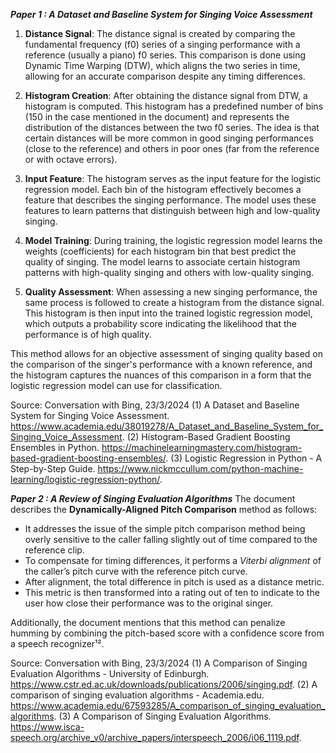 ***Paper 1 : A Dataset and Baseline System for Singing Voice Assessment***

1. **Distance Signal**: The distance signal is created by comparing the fundamental frequency (f0) series of a singing performance with a reference (usually a piano) f0 series. This comparison is done using Dynamic Time Warping (DTW), which aligns the two series in time, allowing for an accurate comparison despite any timing differences.

2. **Histogram Creation**: After obtaining the distance signal from DTW, a histogram is computed. This histogram has a predefined number of bins (150 in the case mentioned in the document) and represents the distribution of the distances between the two f0 series. The idea is that certain distances will be more common in good singing performances (close to the reference) and others in poor ones (far from the reference or with octave errors).

3. **Input Feature**: The histogram serves as the input feature for the logistic regression model. Each bin of the histogram effectively becomes a feature that describes the singing performance. The model uses these features to learn patterns that distinguish between high and low-quality singing.

4. **Model Training**: During training, the logistic regression model learns the weights (coefficients) for each histogram bin that best predict the quality of singing. The model learns to associate certain histogram patterns with high-quality singing and others with low-quality singing.

5. **Quality Assessment**: When assessing a new singing performance, the same process is followed to create a histogram from the distance signal. This histogram is then input into the trained logistic regression model, which outputs a probability score indicating the likelihood that the performance is of high quality.

This method allows for an objective assessment of singing quality based on the comparison of the singer's performance with a known reference, and the histogram captures the nuances of this comparison in a form that the logistic regression model can use for classification.

Source: Conversation with Bing, 23/3/2024
(1) A Dataset and Baseline System for Singing Voice Assessment. https://www.academia.edu/38019278/A_Dataset_and_Baseline_System_for_Singing_Voice_Assessment.
(2) Histogram-Based Gradient Boosting Ensembles in Python. https://machinelearningmastery.com/histogram-based-gradient-boosting-ensembles/.
(3) Logistic Regression in Python - A Step-by-Step Guide. https://www.nickmccullum.com/python-machine-learning/logistic-regression-python/.

***Paper 2 : A Review of Singing Evaluation Algorithms***
The document describes the **Dynamically-Aligned Pitch Comparison** method as follows:

- It addresses the issue of the simple pitch comparison method being overly sensitive to the caller falling slightly out of time compared to the reference clip.
- To compensate for timing differences, it performs a *Viterbi alignment* of the caller’s pitch curve with the reference pitch curve.
- After alignment, the total difference in pitch is used as a distance metric.
- This metric is then transformed into a rating out of ten to indicate to the user how close their performance was to the original singer.

Additionally, the document mentions that this method can penalize humming by combining the pitch-based score with a confidence score from a speech recognizer¹².

Source: Conversation with Bing, 23/3/2024
(1) A Comparison of Singing Evaluation Algorithms - University of Edinburgh. https://www.cstr.ed.ac.uk/downloads/publications/2006/singing.pdf.
(2) A comparison of singing evaluation algorithms - Academia.edu. https://www.academia.edu/67593285/A_comparison_of_singing_evaluation_algorithms.
(3) A Comparison of Singing Evaluation Algorithms. https://www.isca-speech.org/archive_v0/archive_papers/interspeech_2006/i06_1119.pdf.